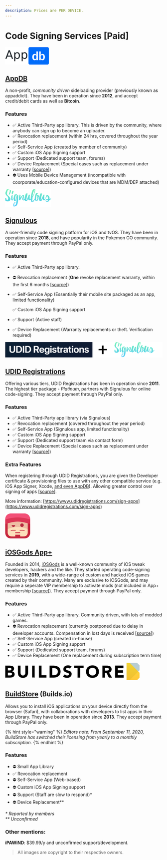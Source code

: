 ```yaml
---
description: Prices are PER DEVICE.
---
```


# Code Signing Services \[Paid\]

![\(&#x20AC;19.99/y with occasional discounts\)](../.gitbook/assets/appdb_logo-svg_56px.png)

## [AppDB](https://appdb.to/)

A non-profit, _community driven_ sideloading provider \(previously known as appaddict\). They have been in operation since **2012**, and accept credit/debit cards as well as **Bitcoin**.

### **Features**

* ✅ Active Third-Party app library. This is driven by the community, where anybody can sign up to become an uploader. 
* ✅ Revocation replacement \(within 24 hrs, covered throughout the year period\)
* ✅ Self-Service App \(created by member of community\)
* ✅ Custom iOS App Signing support
* ✅ Support \(Dedicated support team, forums\) 
* ✅ Device Replacement \(Special cases such as replacement under warranty \[[source](https://archive.vn/UgD1P)\]\)
* ⛔ Uses Mobile Device Management \(incompatible with coorporate/education-configured devices that are MDM/DEP attached\)

![\($19.99/y\)](../.gitbook/assets/signulous_logo_56px.png)

## [Signulous](https://www.signulous.com/)

A user-friendly code signing platform for iOS and tvOS. They have been in operation since **2018**, and have popularity in the Pokemon GO community. They accept payment through PayPal only.

### **Features**

* ✅ Active Third-Party app library. 
* ⛔ Revocation replacement \(**One** revoke replacement warranty, within the first 6 months \[[source](https://archive.vn/y5gOm)\]\)
* ✅ Self-Service App \(Essentially their mobile site packaged as an app, limited functionality\)

  ✅ Custom iOS App Signing support

* ✅ Support \(Active staff\)
* ✅ Device Replacement \(Warranty replacements or theft. Verification required\) 

![\($19.99/y\)](../.gitbook/assets/udid+siglogo.png)

## [UDID Registrations](https://www.udidregistrations.com/buy)

Offering various tiers, UDID Registrations has been in operation since **2011**. The highest tier package - _Platinum_, partners with Signulous for online code-signing. They accept payment through PayPal only.

### Features

* ✅ Active Third-Party app library \(via Signulous\) 
* ✅ Revocation replacement \(covered throughout the year period\)
* ✅ Self-Service App \(Signulous app, limited functionality\)
* ✅ Custom iOS App Signing support
* ✅ Support \(Dedicated support team via contact form\) 
* ✅ Device Replacement \(Special cases such as replacement under warranty \[[source](https://www.udidregistrations.com/buy#replacement)\]\)

### Extra Features

When registering through UDID Registrations, you are given the Developer certificate & provisioning files to use with any other compatible service \(e.g. iOS App Signer, Xcode, [and even AppDB](https://forum.appdb.to/index.php?/topic/4707-tut-how-to-install-any-app-from-appdb-absolutely-for-free/)\). Allowing greater control over signing of apps \[[source](https://www.udidregistrations.com/buy#certificate)\].

More information: [https://www.udidregistrations.com/sign-apps](https://www.udidregistrations.com/sign-apps)

![iOSGods App+ Member \($24.00/y\)](../.gitbook/assets/iosgods_logo80px.png)

## [iOSGods App+](https://plusapp.iosgods.com/product/iosgods-app/)

Founded in 2014, [iOSGods](https://iosgods.com/) is a well-known community of iOS tweak developers, hackers and the like. They started operating code-signing services in **2019**, with a wide-range of custom and hacked iOS games created by their community. Many are exclusive to iOSGods, and may require a seperate VIP membership to activate mods \(not included in App+ membership \[[source](https://iosgods.com/topic/100620-iosgods-app-frequently-asked-questions-answers/)\]\). They accept payment through PayPal only.

### Features

* ✅ Active Third-Party app library. Community driven, with lots of modded games.
* ⛔ Revocation replacement \(currently postponed due to delay in developer accounts. Compensation in lost days is received \[[source](https://plusapp.iosgods.com/account-reseller-program/)\]\)
* ✅ Self-Service App \(created in-house\)
* ✅ Custom iOS App Signing support
* ✅ Support \(Dedicated support team, forums\) 
* ✅ Device Replacement \(One replacement during subscription term time\)

![aka builds.io \($19.99 per month\)](../.gitbook/assets/buildstore-title-56px_black.png)

## [BuildStore](https://builds.io/) \(Builds.io\)

Allows you to install iOS applications on your device directly from the browser \(Safari\), with collaborations with developers to list apps in their App Library. They have been in operation since **2013**. They accept payment through PayPal only.

{% hint style="warning" %}
_Editors note: From September 11, 2020, BuildStore has switched their licensing from yearly to a monthly subscription._
{% endhint %}

### **Features**

* ⛔ Small App Library
* ✅ Revocation replacement 
* ⛔ Self-Service App \(Web-based\)
* ⛔ Custom iOS App Signing support
* ⛔ Support \(Staff are slow to respond\)\* 
* ⛔ Device Replacement\*\*

_\* Reported by members  
\*\* Unconfirmed_

### Other mentions:

**iPAWiND**: $39.99/y and unconfirmed support/development.

> All images are copyright to their respective owners.

